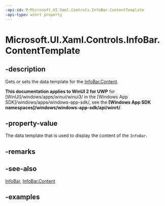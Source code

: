 ```yaml
---
-api-id: P:Microsoft.UI.Xaml.Controls.InfoBar.ContentTemplate
-api-type: winrt property
---
```


# Microsoft.UI.Xaml.Controls.InfoBar.ContentTemplate

<!--
public Windows.UI.Xaml.DataTemplate ContentTemplate { get; set; }
-->


## -description

Gets or sets the data template for the [InfoBar.Content](infobar_content.md).

**This documentation applies to WinUI 2 for UWP** for [WinUI]/windows/apps/winui/winui3/ in the [Windows App SDK]/windows/apps/windows-app-sdk/, see the **[Windows App SDK namespaces]/windows/windows-app-sdk/api/winrt/**.

## -property-value

The data template that is used to display the content of the `InfoBar`.

## -remarks

## -see-also

[InfoBar](infobar.md), [InfoBar.Content](infobar_content.md)

## -examples
